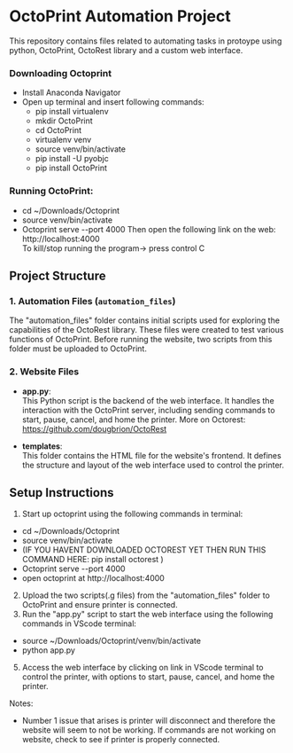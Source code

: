 # OctoPrint Automation Project

This repository contains files related to automating tasks in protoype using python, OctoPrint, OctoRest library and a custom web interface.

### Downloading Octoprint
- Install Anaconda Navigator 
- Open up terminal and insert following commands: 
   * pip install virtualenv
   * mkdir OctoPrint
   * cd OctoPrint
   * virtualenv venv
   * source venv/bin/activate
   * pip install -U pyobjc
   * pip install OctoPrint

### Running OctoPrint:
   * cd ~/Downloads/Octoprint
   * source venv/bin/activate
   * Octoprint serve --port 4000
Then open the following link on the web:  http://localhost:4000   
To kill/stop running the program-> press control C 

## Project Structure

### 1. **Automation Files** (`automation_files`)
The "automation_files" folder contains initial scripts used for exploring the capabilities of the OctoRest library. These files were created to test various functions of OctoPrint. Before running the website, two scripts from this folder must be uploaded to OctoPrint.

### 2. **Website Files**

- **app.py**:  
  This Python script is the backend of the web interface. It handles the interaction with the OctoPrint server, including sending commands to start, pause, cancel, and home the printer. More on Octorest: https://github.com/dougbrion/OctoRest

- **templates**:  
  This folder contains the HTML file for the website's frontend. It defines the structure and layout of the web interface used to control the printer.

## Setup Instructions

1. Start up octoprint using the following commands in terminal: 
  - cd ~/Downloads/Octoprint
  - source venv/bin/activate
  - (IF YOU HAVENT DOWNLOADED OCTOREST YET THEN RUN THIS COMMAND HERE: pip install octorest )
  - Octoprint serve --port 4000
  - open octoprint at http://localhost:4000
2. Upload the two scripts(.g files) from the "automation_files" folder to OctoPrint and ensure printer is connected.
3. Run the "app.py" script to start the web interface using the following commands in VScode terminal:
  - source ~/Downloads/Octoprint/venv/bin/activate
  - python app.py
5. Access the web interface by clicking on link in VScode terminal to control the printer, with options to start, pause, cancel, and home the printer.

Notes:
- Number 1 issue that arises is printer will disconnect and therefore the website will seem to not be working. If commands are not working on website, check to see if printer is properly connected.

